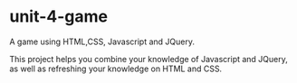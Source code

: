 # unit-4-game

A game using HTML,CSS, Javascript and JQuery.

This project helps you combine your knowledge of Javascript and JQuery, as well as refreshing your knowledge on 
HTML and CSS.
